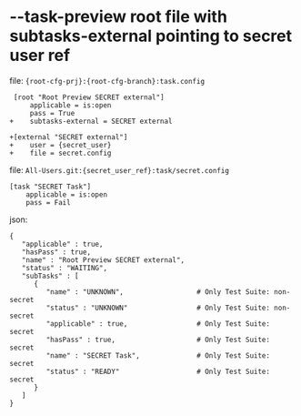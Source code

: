 # --task-preview root file with subtasks-external pointing to secret user ref

file: `{root-cfg-prj}:{root-cfg-branch}:task.config`
```
 [root "Root Preview SECRET external"]
     applicable = is:open
     pass = True
+    subtasks-external = SECRET external

+[external "SECRET external"]
+    user = {secret_user}
+    file = secret.config
```

file: `All-Users.git:{secret_user_ref}:task/secret.config`
```
[task "SECRET Task"]
    applicable = is:open
    pass = Fail
```

json:
```
{
   "applicable" : true,
   "hasPass" : true,
   "name" : "Root Preview SECRET external",
   "status" : "WAITING",
   "subTasks" : [
      {
         "name" : "UNKNOWN",                  # Only Test Suite: non-secret
         "status" : "UNKNOWN"                 # Only Test Suite: non-secret
         "applicable" : true,                 # Only Test Suite: secret
         "hasPass" : true,                    # Only Test Suite: secret
         "name" : "SECRET Task",              # Only Test Suite: secret
         "status" : "READY"                   # Only Test Suite: secret
      }
   ]
}
```
